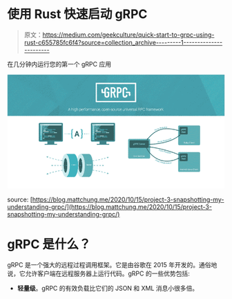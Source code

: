 # 使用 Rust 快速启动 gRPC

> 原文：<https://medium.com/geekculture/quick-start-to-grpc-using-rust-c655785fc6f4?source=collection_archive---------1----------------------->

在几分钟内运行您的第一个 gRPC 应用

![](img/29af5ad29fc34e1d231f20736a9cd451.png)

source: [https://blog.mattchung.me/2020/10/15/project-3-snapshotting-my-understanding-grpc/](https://blog.mattchung.me/2020/10/15/project-3-snapshotting-my-understanding-grpc/)

# gRPC 是什么？

gRPC 是一个强大的远程过程调用框架。它是由谷歌在 2015 年开发的。通俗地说，它允许客户端在远程服务器上运行代码。gRPC 的一些优势包括:

*   **轻量级**。gRPC 的有效负载比它们的 JSON 和 XML 消息小很多倍。